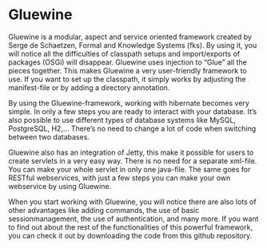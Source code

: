 Gluewine
========
Gluewine is a modular, aspect and service oriented framework created by Serge de Schaetzen, Formal and Knowledge Systems (fks). By using it, you will notice all the difficulties of classpath setups and import/exports of packages (OSGi) will disappear. Gluewine uses injection to “Glue” all the pieces together. This makes Gluewine a very user-friendly framework to use. If you want to set up the classpath, it simply works by adjusting the manifest-file or by adding a directory annotation.

By using the Gluewine-framework, working with hibernate becomes very simple. In only a few steps you are ready to interact with your database. It’s also possible to use different types of database systems like MySQL, PostgreSQL, H2,… There’s no need to change a lot of code when switching between two databases.

Gluewine also has an integration of Jetty, this make it possible for users to create servlets in a very easy way. There is no need for a separate xml-file. You can make your whole servlet in only one java-file. The same goes for RESTful webservices, with just a few steps you can make your own webservice by using Gluewine.

When you start working with Gluewine, you will notice there are also lots of other advantages like adding commands, the use of basic sessionmanagement, the use of authentication, and many more. If you want to find out about the rest of the functionalities of this powerful framework, you can check it out by downloading the code from this github repository.
